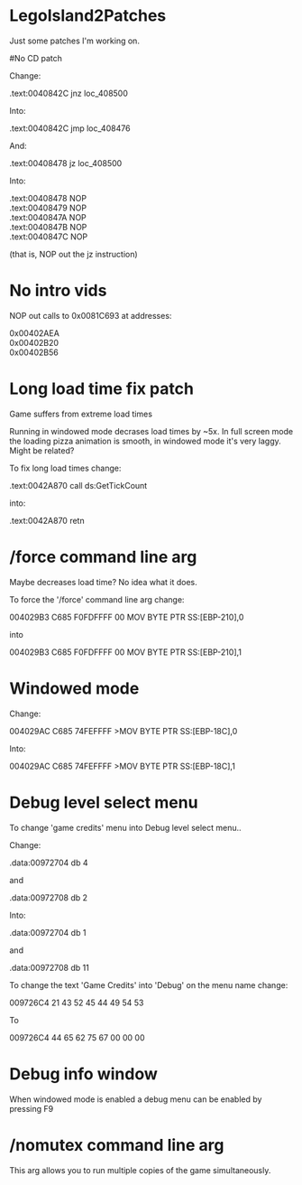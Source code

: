 # LegoIsland2Patches

Just some patches I'm working on.

#No CD patch

Change:

.text:0040842C                 jnz     loc_408500

Into:

.text:0040842C                 jmp     loc_408476

And:

.text:00408478                 jz      loc_408500

Into:

.text:00408478                 NOP  
.text:00408479                 NOP  
.text:0040847A                 NOP  
.text:0040847B                 NOP  
.text:0040847C                 NOP  

(that is, NOP out the jz instruction)

# No intro vids

NOP out calls to 0x0081C693 at addresses:

0x00402AEA  
0x00402B20  
0x00402B56  

# Long load time fix patch

Game suffers from extreme load times

Running in windowed mode decrases load times by ~5x.  In full screen mode the loading pizza animation is smooth, in windowed mode it's very laggy. Might be related?

To fix long load times change:

.text:0042A870                 call    ds:GetTickCount

into:

.text:0042A870                 retn

# /force command line arg

Maybe decreases load time? No idea what it does.

To force the '/force' command line arg change:

004029B3   C685 F0FDFFFF 00 MOV BYTE PTR SS:[EBP-210],0

into

004029B3   C685 F0FDFFFF 00 MOV BYTE PTR SS:[EBP-210],1


# Windowed mode

Change:

004029AC     C685 74FEFFFF >MOV BYTE PTR SS:[EBP-18C],0

Into:

004029AC     C685 74FEFFFF >MOV BYTE PTR SS:[EBP-18C],1

# Debug level select menu

To change 'game credits' menu into Debug level select menu..

Change:

.data:00972704                 db    4

and

.data:00972708                 db    2

Into:

.data:00972704                 db    1

and

.data:00972708                 db    11

To change the text 'Game Credits' into 'Debug' on the menu name change:

009726C4  21 43 52 45 44 49 54 53

To

009726C4  44 65 62 75 67 00 00 00

# Debug info window

When windowed mode is enabled a debug menu can be enabled by pressing F9

# /nomutex command line arg

This arg allows you to run multiple copies of the game simultaneously. 
